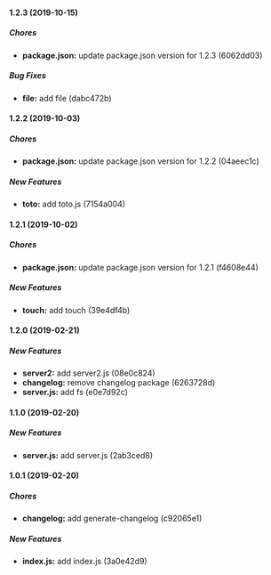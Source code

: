 #### 1.2.3 (2019-10-15)

##### Chores

* **package.json:**  update package.json version for 1.2.3 (6062dd03)

##### Bug Fixes

* **file:**  add file (dabc472b)

#### 1.2.2 (2019-10-03)

##### Chores

* **package.json:**  update package.json version for 1.2.2 (04aeec1c)

##### New Features

* **toto:**  add toto.js (7154a004)

#### 1.2.1 (2019-10-02)

##### Chores

* **package.json:**  update package.json version for 1.2.1 (f4608e44)

##### New Features

* **touch:**  add touch (39e4df4b)

#### 1.2.0 (2019-02-21)

##### New Features

* **server2:**  add server2.js (08e0c824)
* **changelog:**  remove changelog package (6263728d)
* **server.js:**  add fs (e0e7d92c)

#### 1.1.0 (2019-02-20)

##### New Features

* **server.js:**  add server.js (2ab3ced8)

#### 1.0.1 (2019-02-20)

##### Chores

* **changelog:**  add generate-changelog (c92065e1)

##### New Features

* **index.js:**  add index.js (3a0e42d9)

